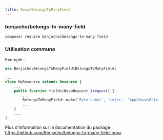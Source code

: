 ```yaml
---
title: Nova/BelongsToManyField
---
```


### benjacho/belongs-to-many-field

```bash
composer require benjacho/belongs-to-many-field
```

### Utilisation commune 

Exemple : 

```php title='app/Nova/Ma-resource.php'
use Benjacho\BelongsToManyField\BelongsToManyField;

...
class MaResource extends Resource { 
    ...
    public function fields(NovaRequest $request) {
        ...
        BelongsToManyField::make('Role Label', 'roles', 'App\Nova\Role')->optionsLabel('full_role_name'),
        ...
    }
    ...
}
```

Plus d'information sur la documentation du package : https://github.com/Benjacho/belongs-to-many-field-nova

